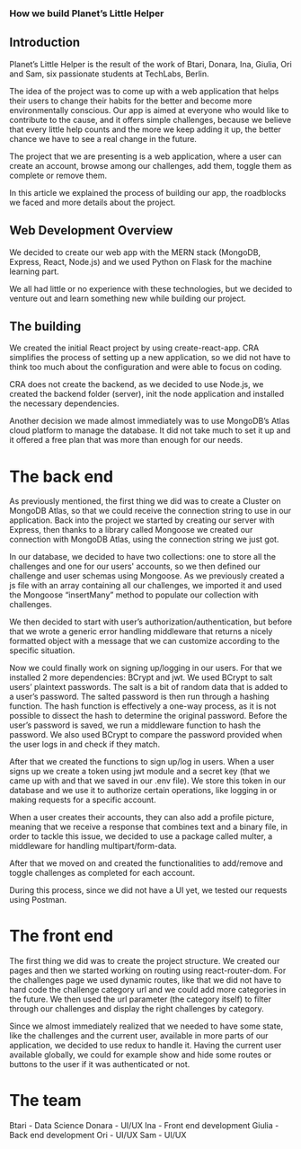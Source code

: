 ### How we build Planet’s Little Helper

## Introduction 

Planet’s Little Helper is the result of the work of Btari, Donara, Ina, Giulia, Ori and Sam, six passionate students at TechLabs, Berlin.

The idea of the project was to come up with a web application that helps their users to change their habits for the better and become more environmentally conscious. Our app is aimed at everyone who would like to contribute to the cause, and it offers simple challenges, because we believe that every little help counts and the more we keep adding it up, the better chance we have to see a real change in the future. 

The project  that we are presenting is a web application, where a user can create an account, browse among our challenges, add them, toggle them as complete or remove them. 

In this article we explained the process of building our app, the roadblocks we faced and more details about the project. 

## Web Development Overview

We decided to create our web app with the MERN stack (MongoDB, Express, React, Node.js) and we used Python on Flask for the machine learning part. 

We all had little or no experience with these technologies, but we decided to venture out and learn something new while building our project. 

## The building

We created the initial React project by using create-react-app. CRA simplifies the process of setting up a new application, so we did not have to think too much about the configuration and were able to focus on coding. 

CRA does not create the backend, as we decided to use Node.js, we created the backend folder (server), init the node application and installed the necessary dependencies. 

Another decision we made almost immediately was to use MongoDB’s Atlas cloud platform to manage the database. It did not take much to set it up and it offered a free plan that was more than enough for our needs. 

# The back end

As previously mentioned, the first thing we did was to create a Cluster on MongoDB Atlas, so that we could receive the connection string to use in our application. 
Back into the project we started by creating our server with Express, then thanks to a library called Mongoose we created our connection with MongoDB Atlas, using the connection string we just got. 

In our database, we decided to have two collections: one to store all the challenges and one for our users' accounts, so we then defined our challenge and user schemas using Mongoose. 
As we previously created a js file with an array containing all our challenges, we imported it and used the Mongoose “insertMany” method to populate our collection with challenges. 

We then decided to start with user’s authorization/authentication, but before that we wrote a generic error handling middleware that returns a nicely formatted object with a message that we can customize according to the specific situation. 

Now we could finally work on signing up/logging in our users. For that we installed 2 more dependencies: BCrypt and jwt. We used BCrypt to salt users’ plaintext passwords. The salt is a bit of random data that is added to a user’s password. The salted password is then run through a hashing function. The hash function is effectively a one-way process, as it is not possible to dissect the hash to determine the original password. Before the user’s password is saved, we run a middleware function to hash the password. We also used BCrypt to compare the password provided when the user logs in and check if they match. 

After that we created the functions to sign up/log in users. When a user signs up we create a token using jwt module and a secret key (that we came up with and that we saved in our .env file). We store this token in our database and we use it to authorize certain operations, like logging in or making requests for a specific account. 

When a user creates their accounts, they can also add a profile picture, meaning that we receive a response that combines text and a binary file, in order to tackle this issue, we decided to use a package called multer, a middleware for handling multipart/form-data.

After that we moved on and created the functionalities to add/remove and toggle challenges as completed for each account. 

During this process, since we did not have a UI yet, we tested our requests using Postman. 


# The front end

The first thing we did was to create the project structure. We created our pages and
then we started working on routing using react-router-dom. For the challenges page we used dynamic routes, like that we did not have to hard code the challenge category url and we could add more categories in the future. We then used the url parameter (the category itself) to filter through our challenges and display the right challenges by category. 

Since we almost immediately realized that we needed to have some state, like the challenges and the current user, available in more parts of our application, we decided to use redux to handle it. Having the current user available globally, we could for example show and hide some routes or buttons to the user if it was authenticated or not. 


# The team

Btari - Data Science
Donara - UI/UX
Ina - Front end development
Giulia - Back end development
Ori - UI/UX
Sam - UI/UX









